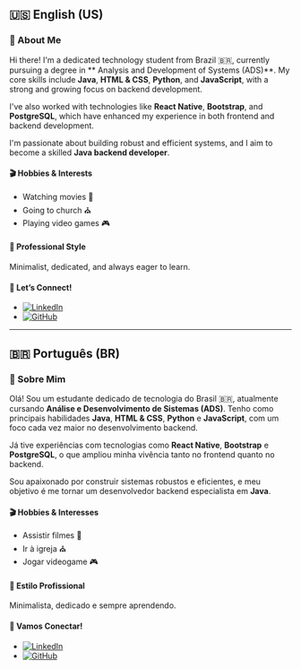 ## 🇺🇸 English (US)

### 👋 About Me

Hi there! I'm a dedicated technology student from Brazil 🇧🇷, currently pursuing a degree in ** Analysis and Development of Systems (ADS)**. My core skills include **Java**, **HTML & CSS**, **Python**, and **JavaScript**, with a strong and growing focus on backend development.

I've also worked with technologies like **React Native**, **Bootstrap**, and **PostgreSQL**, which have enhanced my experience in both frontend and backend development.

I'm passionate about building robust and efficient systems, and I aim to become a skilled **Java backend developer**.

#### 🎬 Hobbies & Interests
- Watching movies 🍿  
- Going to church ⛪  
- Playing video games 🎮  

#### 💼 Professional Style
Minimalist, dedicated, and always eager to learn.

#### 🚀 Let’s Connect!
- [![LinkedIn](https://img.shields.io/badge/LinkedIn-blue?logo=linkedin)](https://www.linkedin.com/)  
- [![GitHub](https://img.shields.io/badge/GitHub-black?logo=github)](https://github.com/MessisDev95)

---

## 🇧🇷 Português (BR)

### 👋 Sobre Mim

Olá! Sou um estudante dedicado de tecnologia do Brasil 🇧🇷, atualmente cursando **Análise e Desenvolvimento de Sistemas (ADS)**. Tenho como principais habilidades **Java**, **HTML & CSS**, **Python** e **JavaScript**, com um foco cada vez maior no desenvolvimento backend.

Já tive experiências com tecnologias como **React Native**, **Bootstrap** e **PostgreSQL**, o que ampliou minha vivência tanto no frontend quanto no backend.

Sou apaixonado por construir sistemas robustos e eficientes, e meu objetivo é me tornar um desenvolvedor backend especialista em **Java**.

#### 🎬 Hobbies & Interesses
- Assistir filmes 🍿  
- Ir à igreja ⛪  
- Jogar videogame 🎮  

#### 💼 Estilo Profissional
Minimalista, dedicado e sempre aprendendo.

#### 🚀 Vamos Conectar!
- [![LinkedIn](https://img.shields.io/badge/LinkedIn-blue?logo=linkedin)](https://www.linkedin.com/)  
- [![GitHub](https://img.shields.io/badge/GitHub-black?logo=github)](https://github.com/MessisDev95)
